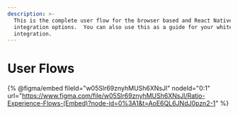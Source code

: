 ```yaml
---
description: >-
  This is the complete user flow for the browser based and React Native
  integration options.  You can also use this as a guide for your white label
  integration.
---
```


# User Flows

{% @figma/embed fileId="w05Slr69znyhMUSh6XNsJl" nodeId="0:1" url="https://www.figma.com/file/w05Slr69znyhMUSh6XNsJl/Ratio-Experience-Flows-(Embed)?node-id=0%3A1&t=AoE6QL6JNdJ0pzn2-1" %}
